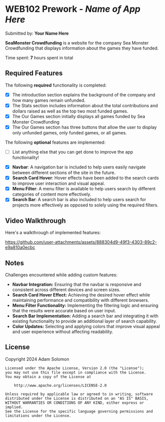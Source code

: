 # WEB102 Prework - *Name of App Here*

Submitted by: **Your Name Here**

**SeaMonster Crowdfunding** is a website for the company Sea Monster Crowdfunding that displays information about the games they have funded.

Time spent: **7** hours spent in total

## Required Features

The following **required** functionality is completed:

* [x] The introduction section explains the background of the company and how many games remain unfunded.
* [x] The Stats section includes information about the total contributions and dollars raised as well as the top two most funded games.
* [x] The Our Games section initially displays all games funded by Sea Monster Crowdfunding
* [x] The Our Games section has three buttons that allow the user to display only unfunded games, only funded games, or all games.

The following **optional** features are implemented:

* [ ] List anything else that you can get done to improve the app functionality!

- [x] **Navbar**: A navigation bar is included to help users easily navigate between different sections of the site in the future.
- [x] **Search Card Hover**: Hover effects have been added to the search cards to improve user interaction and visual appeal.
- [x] **Menu Filter**: A menu filter is available to help users search by different categories of content more effectively.
- [x] **Search Bar**: A search bar is also included to help users search for projects more effectively as opposed to solely using the required filters.

## Video Walkthrough

Here's a walkthrough of implemented features:

https://github.com/user-attachments/assets/888304d9-49f3-4303-89c2-e9a810a0ecbc



## Notes

Challenges encountered while adding custom features:

* **Navbar Integration:** Ensuring that the navbar is responsive and consistent across different devices and screen sizes.
* **Search Card Hover Effect:** Achieving the desired hover effect while maintaining performance and compatibility with different browsers.
* **Menu Filter Functionality:** Implementing the filtering logic and ensuring that the results were accurate based on user input.
* **Search Bar Implementation:** Adding a search bar and integrating it with existing functionality to provide an additional layer of search capability.
* **Color Updates:** Selecting and applying colors that improve visual appeal and user experience without affecting readability.

## License

  Copyright 2024 Adam Solomon

    Licensed under the Apache License, Version 2.0 (the "License");
    you may not use this file except in compliance with the License.
    You may obtain a copy of the License at

        http://www.apache.org/licenses/LICENSE-2.0

    Unless required by applicable law or agreed to in writing, software
    distributed under the License is distributed on an "AS IS" BASIS,
    WITHOUT WARRANTIES OR CONDITIONS OF ANY KIND, either express or implied.
    See the License for the specific language governing permissions and
    limitations under the License.
